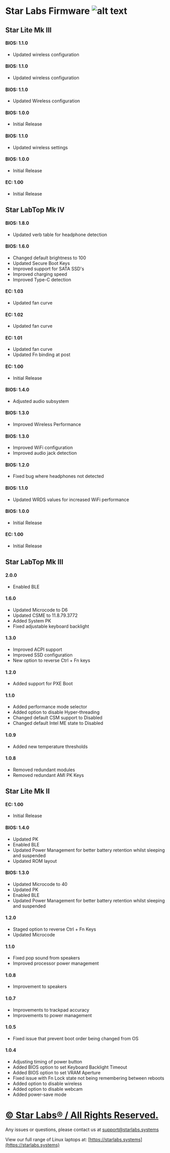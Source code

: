 # Star Labs Firmware ![alt text](https://cdn.shopify.com/s/files/1/2059/5897/files/Star_50x.png?v=1513954416 "Star Labs Systems")
## Star Lite Mk III
#### BIOS: 1.1.0
* Updated wireless configuration

#### BIOS: 1.1.0
* Updated wireless configuration

#### BIOS: 1.1.0
* Updated Wireless configuration

#### BIOS: 1.0.0
* Initial Release

#### BIOS: 1.1.0
* Updated wireless settings

#### BIOS: 1.0.0
* Initial Release

#### EC: 1.00
* Initial Release

 
## Star LabTop Mk IV
#### BIOS: 1.8.0
* Updated verb table for headphone detection

#### BIOS: 1.6.0
* Changed default brightness to 100
* Updated Secure Boot Keys
* Improved support for SATA SSD's
* Improved charging speed
* Improved Type-C detection

#### EC: 1.03
* Updated fan curve

#### EC: 1.02
* Updated fan curve

#### EC: 1.01
* Updated fan curve
* Updated Fn binding at post

#### EC: 1.00
* Initial Release

#### BIOS: 1.4.0
* Adjusted audio subsystem

#### BIOS: 1.3.0
* Improved Wireless Performance

#### BIOS: 1.3.0
* Improved WiFi configuration
* Improved audio jack detection

#### BIOS: 1.2.0
* Fixed bug where headphones not detected

#### BIOS: 1.1.0
* Updated WRDS values for increased WiFi performance

#### BIOS: 1.0.0
* Initial Release

#### EC: 1.00
* Initial Release


## Star LabTop Mk III
#### 2.0.0
* Enabled BLE

#### 1.6.0
* Updated Microcode to D6
* Updated CSME to 11.8.79.3772
* Added System PK
* Fixed adjustable keyboard backlight

#### 1.3.0
* Improved ACPI support
* Improved SSD configuration
* New option to reverse Ctrl + Fn keys

#### 1.2.0
* Added support for PXE Boot

#### 1.1.0
* Added performance mode selector
* Added option to disable Hyper-threading
* Changed default CSM support to Disabled
* Changed default Intel ME state to Disabled

#### 1.0.9
* Added new temperature thresholds

#### 1.0.8
* Removed redundant modules
* Removed redundant AMI PK Keys

## Star Lite Mk II
#### EC: 1.00
* Initial Release

#### BIOS: 1.4.0
* Updated PK
* Enabled BLE
* Updated Power Management for better battery retention whilst sleeping and suspended
* Updated ROM layout

#### BIOS: 1.3.0
* Updated Microcode to 40
* Updated PK
* Enabled BLE
* Updated Power Management for better battery retention whilst sleeping and suspended

#### 1.2.0
* Staged option to reverse Ctrl + Fn Keys
* Updated Microcode

#### 1.1.0
* Fixed pop sound from speakers
* Improved processor power management

#### 1.0.8
* Improvement to speakers

#### 1.0.7
* Improvements to trackpad accuracy
* Improvements to power management

#### 1.0.5
* Fixed issue that prevent boot order being changed from OS

#### 1.0.4
* Adjusting timing of power button
* Added BIOS option to set Keyboard Backlight Timeout
* Added BIOS option to set VRAM Aperture
* Fixed issue with Fn Lock state not being remembering between reboots
* Added option to disable wireless
* Added option to disable webcam
* Added power-save mode

# [© Star Labs® / All Rights Reserved.](https://starlabs.systems)
Any issues or questions, please contact us at [support@starlabs.systems](mailto:supportstarlabs.systems)

View our full range of Linux laptops at: [https://starlabs.systems](https://starlabs.systems)
